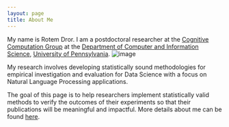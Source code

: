 ```yaml
---
layout: page
title: About Me
---
```


My name is Rotem Dror. I am a postdoctoral researcher at the [Cognitive Computation Group](https://cogcomp.seas.upenn.edu/) at the [Department of Computer and Information Science](https://www.cis.upenn.edu/), [University of Pennsylvania](https://www.upenn.edu/). ![image](/assets/img/658.JPG)


My research involves developing statistically sound methodologies for empirical investigation and evaluation for Data Science with a focus on Natural Language Processing applications.

The goal of this page is to help researchers implement statistically valid methods to verify the outcomes of their experiments so that their publications will be meaningful and impactful.
More details about me can be found [here](https://rtmdrr.github.io).
